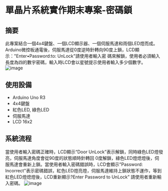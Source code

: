 # 單晶片系統實作期末專案-密碼鎖
## 摘要
此專案結合一個4x4鍵盤、一個LCD顯示器、一個伺服馬達和雨個LED燈而成。Arduino微控板通電後，伺服馬達從0度逆時針轉向90度上鎖，LCD顯示："Enter•Password:to: UnLock"請使用者輸入密
碼來解鎖，使用者必須輸入長度為四的數宇密碼，輸入時LCD會以星號提示使用者輸入多少個數字。
![image](https://github.com/a7209579/arduino-door-lock/blob/main/images/tinkercad.png)
## 使用設備
* Arduino Uno R3
* 4x4鍵盤
* 紅色LED, 綠色LED
* 伺服馬達
* LCD 16x2
## 系統流程
當使用者輸入密碼正確時，LCD顯示“Door UnLock”表示解鎖，同時綠色LED燈發亮，伺服馬達角度會從90度的狀態順時針轉回 0度解鎖，綠色LED燈熄燈後，伺服馬達會重新上鎖。當使用者輸入密碼錯誤時，LCD會顯示”Password: Incorrect"表示密碼錯誤，紅色LED燈亮燈，伺服馬達維持上鎖狀態不運作，等到紅色LED燈熄燈後，LCD重新顯示?Enter Password to UnLock” 請使用者重新輸入密碼。
![image](https://github.com/a7209579/arduino-door-lock/blob/main/images/flowchart.jpg)
